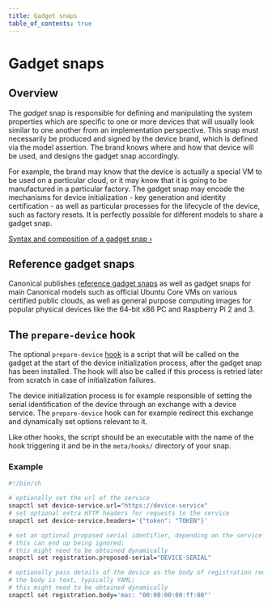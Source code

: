 ```yaml
---
title: Gadget snaps
table_of_contents: true
---
```


# Gadget snaps

## Overview

The _gadget_ snap is responsible for defining and manipulating the system properties which are specific to one or more devices that will usually look similar to one another from an implementation perspective. This snap must necessarily be produced and signed by the device brand, which is defined via the model assertion. The brand knows where and how that device will be used, and designs the gadget snap accordingly.

For example, the brand may know that the device is actually a special VM to be used on a particular cloud, or it may know that it is going to be manufactured in a particular factory. The gadget snap may encode the mechanisms for device initialization - key generation and identity certification - as well as particular processes for the lifecycle of the device, such as factory resets. It is perfectly possible for different models to share a gadget snap.

[Syntax and composition of a gadget snap &rsaquo;](../../reference/gadget.md)

## Reference gadget snaps

Canonical publishes [reference gadget snaps](../../reference/gadget.html#examples-of-production-ready-gagdet-snaps) as well as gadget snaps for main Canonical models such as official Ubuntu Core VMs on various certified public clouds, as well as general purpose computing images for popular physical devices like the 64-bit x86 PC and Raspberry Pi 2 and 3.

## The `prepare-device` hook

The optional `prepare-device` [hook](config-hooks.html) is a script that will be called on the gadget at the start of the device initialization process, after the gadget snap has been installed. The hook will also be called if this process is retried
later from scratch in case of initialization failures.

The device initialization process is for example responsible of setting
the serial identification of the device through an exchange with a
device service. The `prepare-device` hook can for example redirect this
exchange and dynamically set options relevant to it.

Like other hooks, the script should be an executable with the name of the hook triggering it and be in the `meta/hooks/` directory of your snap.

### Example

```bash
#!/bin/sh

# optionally set the url of the service
snapctl set device-service.url="https://device-service"
# set optional extra HTTP headers for requests to the service
snapctl set device-service.headers='{"token": "TOKEN"}'

# set an optional proposed serial identifier, depending on the service
# this can end up being ignored;
# this might need to be obtained dynamically
snapctl set registration.proposed-serial="DEVICE-SERIAL"

# optionally pass details of the device as the body of registration request,
# the body is text, typically YAML;
# this might need to be obtained dynamically
snapctl set registration.body='mac: "00:00:00:00:ff:00"'

```
